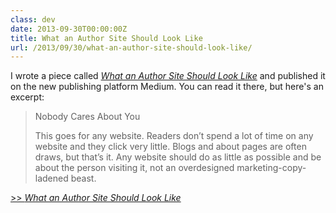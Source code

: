 ```yaml
---
class: dev
date: 2013-09-30T00:00:00Z
title: What an Author Site Should Look Like
url: /2013/09/30/what-an-author-site-should-look-like/
---
```


I wrote a piece called [*What an Author Site Should Look Like*](https://medium.com/lessons-learned/1747b9766f59) and published it on the new publishing platform Medium. You can read it there, but here's an excerpt: 

> Nobody Cares About You
> 
> This goes for any website. Readers don’t spend a lot of time on any website and they click very little. Blogs and about pages are often draws, but that’s it. Any website should do as little as possible and be about the person visiting it, not an overdesigned marketing-copy-ladened beast.

[>> *What an Author Site Should Look Like*](https://medium.com/lessons-learned/1747b9766f59)
